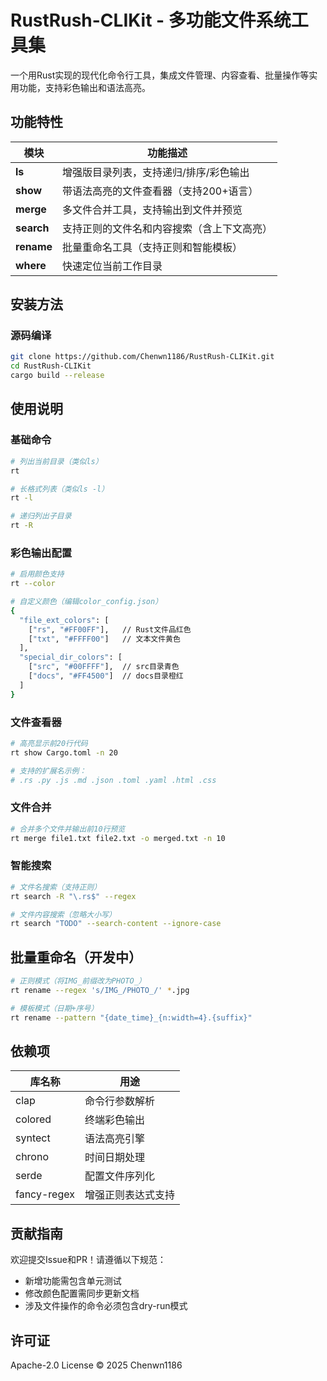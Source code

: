 # RustRush-CLIKit - 多功能文件系统工具集


一个用Rust实现的现代化命令行工具，集成文件管理、内容查看、批量操作等实用功能，支持彩色输出和语法高亮。

## 功能特性

| 模块       | 功能描述                                                                 |
|------------|--------------------------------------------------------------------------|
| **ls**     | 增强版目录列表，支持递归/排序/彩色输出                                   |
| **show**   | 带语法高亮的文件查看器（支持200+语言）                                   |
| **merge**  | 多文件合并工具，支持输出到文件并预览                                    |
| **search** | 支持正则的文件名和内容搜索（含上下文高亮）                               |
| **rename** | 批量重命名工具（支持正则和智能模板）                                    |
| **where**  | 快速定位当前工作目录                                                     |

## 安装方法

<!-- ### 通过Cargo安装
```bash
cargo install rustycli
``` -->

### 源码编译
```bash
git clone https://github.com/Chenwn1186/RustRush-CLIKit.git
cd RustRush-CLIKit
cargo build --release
```

## 使用说明

### 基础命令
```bash
# 列出当前目录（类似ls）
rt

# 长格式列表（类似ls -l）
rt -l

# 递归列出子目录
rt -R
```

### 彩色输出配置
```bash
# 启用颜色支持
rt --color

# 自定义颜色（编辑color_config.json）
{
  "file_ext_colors": [
    ["rs", "#FF00FF"],   // Rust文件品红色
    ["txt", "#FFFF00"]   // 文本文件黄色
  ],
  "special_dir_colors": [
    ["src", "#00FFFF"],  // src目录青色
    ["docs", "#FF4500"]  // docs目录橙红
  ]
}
```

### 文件查看器
```bash
# 高亮显示前20行代码
rt show Cargo.toml -n 20

# 支持的扩展名示例：
# .rs .py .js .md .json .toml .yaml .html .css
```

### 文件合并
```bash
# 合并多个文件并输出前10行预览
rt merge file1.txt file2.txt -o merged.txt -n 10
```

### 智能搜索
```bash
# 文件名搜索（支持正则）
rt search -R "\.rs$" --regex

# 文件内容搜索（忽略大小写）
rt search "TODO" --search-content --ignore-case
```

## 批量重命名（开发中）

```bash
# 正则模式（将IMG_前缀改为PHOTO_）
rt rename --regex 's/IMG_/PHOTO_/' *.jpg

# 模板模式（日期+序号）
rt rename --pattern "{date_time}_{n:width=4}.{suffix}"
```

## 依赖项

| 库名称         | 用途                     |
|----------------|--------------------------|
| clap           | 命令行参数解析           |
| colored        | 终端彩色输出             |
| syntect        | 语法高亮引擎             |
| chrono         | 时间日期处理             |
| serde          | 配置文件序列化           |
| fancy-regex    | 增强正则表达式支持       |

## 贡献指南

欢迎提交Issue和PR！请遵循以下规范：
- 新增功能需包含单元测试
- 修改颜色配置需同步更新文档
- 涉及文件操作的命令必须包含dry-run模式

## 许可证

Apache-2.0 License © 2025 Chenwn1186
